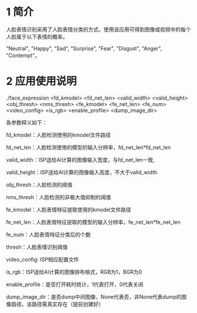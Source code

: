 # 1 简介

人脸表情识别采用了人脸表情分类的方式，使用该应用可得到图像或视频中的每个人脸属于以下表情的概率。

"Neutral", "Happy", "Sad", "Surprise", "Fear", "Disgust", "Anger", "Contempt"。

# 2 应用使用说明

./face_expression <fd_kmodel> <fd_net_len> <valid_width> <valid_height> <obj_thresh> <nms_thresh> <fe_kmodel> <fe_net_len> <fe_num> <thresh> <video_config> <is_rgb> <enable_profile> <dump_image_dir>

各参数释义如下：

fd_kmodel：人脸检测使用的kmodel文件路径

fd_net_len：人脸检测使用的模型的输入分辨率，fd_net_len*fd_net_len

valid_width：ISP送给AI计算的图像输入宽度，与fd_net_len一致,

valid_height：ISP送给AI计算的图像输入高度，不大于valid_width

obj_thresh：人脸检测的阈值

nms_thresh：人脸检测的非极大值抑制的阈值

fe_kmodel：人脸表情特征提取使用的kmodel文件路径

fe_net_len：人脸表情特征提取的模型的输入分辨率，fe_net_len*fe_net_len

fe_num：人脸表情特征分类后的个数

thresh：人脸表情识别阈值

video_config: ISP相应配置文件

is_rgb：ISP送给AI计算的图像排布格式，RGB为1，BGR为0

enable_profile：是否打开耗时统计，1代表打开，0代表关闭

dump_image_dir：是否dump中间图像，None代表否，非None代表dump的图像路径，该路径需真实存在（提前创建好）